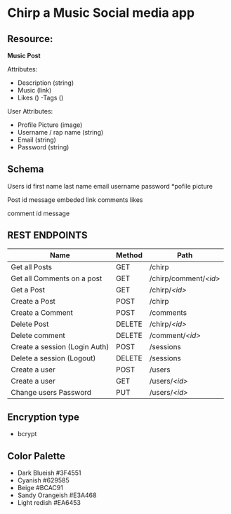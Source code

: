 # Chirp a Music Social media app
## Resource:
**Music Post**

Attributes:
- Description (string)
- Music (link)
- Likes ()
-Tags ()

User Attributes:
- Profile Picture (image)
- Username / rap name (string)
- Email (string)
- Password (string)

## Schema
Users
    id
    first name
    last name
    email
    username
    password
    *pofile picture

Post
    id
    message
    embeded link
    comments
    likes

comment
    id
    message

## REST ENDPOINTS

Name                           | Method | Path
-------------------------------|--------|------------------
Get all Posts                  | GET    | /chirp
Get all Comments on a post     | GET    | /chirp/comment/*\<id\>*
Get a Post                     | GET    | /chirp/*\<id\>*
Create a Post                  | POST   | /chirp
Create a Comment               | POST   | /comments
Delete Post                    | DELETE | /chirp/*\<id\>*
Delete comment                 | DELETE | /comment/*\<id\>*
Create a session (Login Auth)  | POST   | /sessions
Delete a session (Logout)      | DELETE | /sessions
Create a user                  | POST   | /users
Create a user                  | GET    | /users/*\<id\>*
Change users Password          | PUT    | /users/*\<id\>*

## Encryption type
 - bcrypt

## Color Palette
- Dark Blueish #3F4551
- Cyanish #629585
- Beige #BCAC91
- Sandy Orangeish #E3A468
- Light redish #EA6453